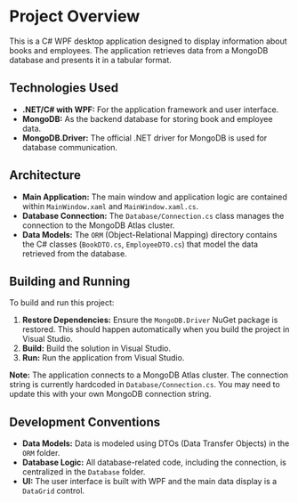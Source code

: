 # Project Overview

This is a C# WPF desktop application designed to display information about books and employees. The application retrieves data from a MongoDB database and presents it in a tabular format.

## Technologies Used

*   **.NET/C# with WPF:** For the application framework and user interface.
*   **MongoDB:** As the backend database for storing book and employee data.
*   **MongoDB.Driver:** The official .NET driver for MongoDB is used for database communication.

## Architecture

*   **Main Application:** The main window and application logic are contained within `MainWindow.xaml` and `MainWindow.xaml.cs`.
*   **Database Connection:** The `Database/Connection.cs` class manages the connection to the MongoDB Atlas cluster.
*   **Data Models:** The `ORM` (Object-Relational Mapping) directory contains the C# classes (`BookDTO.cs`, `EmployeeDTO.cs`) that model the data retrieved from the database.

## Building and Running

To build and run this project:

1.  **Restore Dependencies:** Ensure the `MongoDB.Driver` NuGet package is restored. This should happen automatically when you build the project in Visual Studio.
2.  **Build:** Build the solution in Visual Studio.
3.  **Run:** Run the application from Visual Studio.

**Note:** The application connects to a MongoDB Atlas cluster. The connection string is currently hardcoded in `Database/Connection.cs`. You may need to update this with your own MongoDB connection string.

## Development Conventions

*   **Data Models:** Data is modeled using DTOs (Data Transfer Objects) in the `ORM` folder.
*   **Database Logic:** All database-related code, including the connection, is centralized in the `Database` folder.
*   **UI:** The user interface is built with WPF and the main data display is a `DataGrid` control.
